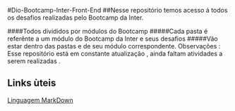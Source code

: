 #Dio-Bootcamp-Inter-Front-End
##Nesse repositório temos acesso á todos os desafios realizadas pelo Bootcamp da Inter.

####Todos divididos por módulos do Bootcamp
#####Cada pasta é referênte a um módulo do Bootcamp da Inter e seus desafios
#####Vão estar dentro das pastas e de seu módulo correspondente. 
Observações : Esse repositório está em constante atualização , ainda faltam atividades a serem realizadas . 
## Links ùteis 
[Linguagem MarkDown](https://docs.pipz.com/central-de-ajuda/learning-center/guia-basico-de-markdown#open)
